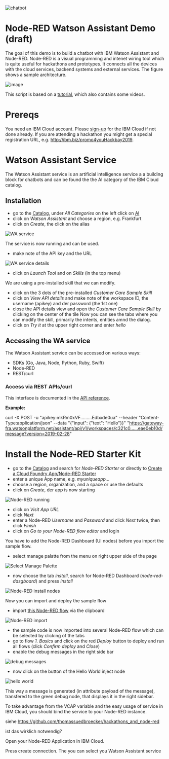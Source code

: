 ![chatbot](Conversation_service_Blog1200x600.png)

# Node-RED Watson Assistant Demo (draft)

The goal of this demo is to build a chatbot with IBM Watson Assistant and Node-RED. Node-RED is a visual programming and intenet wiring tool which is quite useful for hackathons and prototypes. It connects all the devices with the cloud services, backend systems and external services.
The figure shows a sample architecture.

![image](architecture.jpg)

This script is based on a [tutorial](https://github.com/thomassuedbroecker/hackathons_and_node-red), which also contains some videos. 
# Prereqs
You need an IBM Cloud account. Please [sign-up](https://cloud.ibm.com/) for the IBM Cloud if not done already. If you are attending a hackathon you might get a special registration URL, e.g. http://ibm.biz/promo4youHackbay2019.

# Watson Assistant Service
The Watson Assistant service is an artificial intelligence service a a building block for chatbots and can be found the the AI category of the IBM Cloud catalog.
## Installation
- go to the [Catalog](https://cloud.ibm.com/catalog), under *All Categories* on the left click on [AI](https://cloud.ibm.com/catalog?category=ai)
- click on *Watson Assistant* and choose a region, e.g. Frankfurt
- click on *Create*, the click on the alias

![WA service](wa-service.jpg)

The service is now running and can be used.
- make note of the API key and the URL  

![WA service details](wa-service2.jpg)
- click on *Launch Tool* and on  *Skills* (in the top menu)

We are using a pre-installed skill that we can modify.
- click on the 3 dots of the pre-installed *Customer Care Sample Skill*
- click on *View API details* and make note of the workspace ID, the username (apikey) and der password (the 1st one)
- close the API details view and open the *Customer Care Sample Skill* by clicking on the center of the tile
Now you can see the tabs where you can modify the skill, primarily the intents, entities amnd the dialog.
- click on *Try it* at the upper right corner and enter *hello*

## Accessing the WA service

The Watson Assistant service can be accessed on various ways:
- SDKs (Go, Java, Node, Python, Ruby, Swift)
- Node-RED
- REST/curl

### Access via REST APIs/curl

This interface is documented in the [API reference](https://cloud.ibm.com/apidocs/assistant#get-response-to-user-input).

**Example:**

curl -X POST -u "apikey:mkRm0xVF.........Edbxde0ua" --header "Content-Type:application/json" --data "{\"input\": {\"text\": \"Hello\"}}" "https://gateway-fra.watsonplatform.net/assistant/api/v1/workspaces/c321c0......eae0eb10d/message?version=2019-02-28"

# Install the Node-RED Starter Kit
- go to the [Catalog](https://cloud.ibm.com/catalog) and search for _Node-RED Starter_ or directly to [Create a Cloud Foundry App/Node-RED Starter](https://cloud.ibm.com/catalog/starters/node-red-starter)
- enter a unique App name, e.g. *myuniqueapp...*
- choose a region, organization, and a space or use the defaults
- click on *Create*, der app is now starting

 ![Node-RED running](noderedrunning.jpg)
- click on *Visit App URL*
- click *Next*
- enter a Node-RED *Username* and *Password* and click *Next* twice, then click *Finish*
- click on *Go to your Node-RED flow editor* and login

You have to add the Node-RED Dashboard (UI nodes) before you import the sample flow.

- select manage palatte from the menu on right upper side of the page

![Select Manage Palette](Node-RED_Select_Manage-Palette.jpg)

- now choose the tab *install*, search for Node-RED Dashboard (*node-red-dasgboard*) and press *install*

![Node-RED install nodes](Node-RED_Install_nodes.jpg)

Now you can import and deploy the sample flow
- import [this Node-RED flow](https://raw.githubusercontent.com/gitjps/hackathons_and_node-red/master/node-red-flows/node-flows-hackathon-hacknext-2019.json) via the clipboard 

![Node-RED import](importnoderedflow.jpg)

- the sample code is now imported into several Node-RED flow which can be selected by clicking of the tabs
- go to flow *1. Basics* and click on the red *Deploy* button to deploy and run all flows (click *Confirm deploy* and *Close*)
- enable the debug messages in the right side bar

![debug messages](debugmessages.jpg)

- now click on the button of the Hello World inject node

![hello world](helloworld.jpg)

This way a message is generated (in attribute payload of the message), transfered to the green debug node, that displays it in the right sidebar.

To take advantage from the VCAP variable and the easy usage of service in IBM Cloud, you should bind the service to your Node-RED instance.

siehe https://github.com/thomassuedbroecker/hackathons_and_node-red

<bild> ist das wirklich notwendig?

Open your Node-RED Application in IBM Cloud.

Press create connection. The you can select you Watson Assistant service


